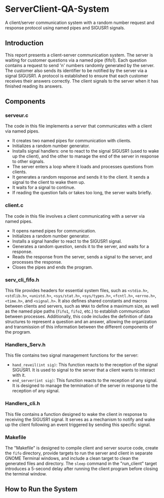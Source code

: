 # ServerClient-QA-System

A client/server communication system with a random number request and response protocol using named pipes and SIGUSR1 signals.

## Introduction

This report presents a client-server communication system. The server is waiting for customer questions via a named pipe (fifo1). Each question contains a request to send 'n' numbers randomly generated by the server. The customer also sends its identifier to be notified by the server via a signal SIGUSR1. A protocol is established to ensure that each customer receives their answers correctly. The client signals to the server when it has finished reading its answers.

## Components

### serveur.c

The code in this file implements a server that communicates with a client via named pipes.

- It creates two named pipes for communication with clients.
- Initializes a random number generator.
- Installs signal handlers: one to react to the signal SIGUSR1 (used to wake up the client), and the other to manage the end of the server in response to other signals.
- The server enters a loop where it loads and processes questions from clients.
- It generates a random response and sends it to the client. It sends a signal to the client to wake them up.
- It waits for a signal to continue.
- If reading the question fails or takes too long, the server waits briefly.

### client.c

The code in this file involves a client communicating with a server via named pipes.

- It opens named pipes for communication.
- Initializes a random number generator.
- Installs a signal handler to react to the SIGUSR1 signal.
- Generates a random question, sends it to the server, and waits for a response.
- Reads the response from the server, sends a signal to the server, and processes the response.
- Closes the pipes and ends the program.

### serv_cli_fifo.h

This file provides headers for essential system files, such as `<stdio.h>`, `<stdlib.h>`, `<unistd.h>`, `<sys/stat.h>`, `<sys/types.h>`, `<fcntl.h>`, `<errno.h>`, `<time.h>`, and `<signal.h>`. It also defines shared constants and macros between clients and servers, such as `NMAX` to define a maximum size, as well as the named pipe paths (`fifo1`, `fifo2`, etc.) to establish communication between processes. Additionally, this code includes the definition of data structures to represent a question and an answer, allowing the organization and transmission of this information between the different components of the program.

### Handlers_Serv.h

This file contains two signal management functions for the server:

- `hand_reveil(int sig)`: This function reacts to the reception of the signal SIGUSR1. It is used to signal to the server that a client wants to interact with it.
- `end_server(int sig)`: This function reacts to the reception of any signal. It is designed to manage the termination of the server in response to the reception of any signal.

### Handlers_cli.h

This file contains a function designed to wake the client in response to receiving the SIGUSR1 signal. It serves as a mechanism to notify and wake up the client following an event triggered by sending this specific signal.

### Makefile

The "Makefile" is designed to compile client and server source code, create the `fifo` directory, provide targets to run the server and client in separate GNOME Terminal windows, and include a clean target to clean the generated files and directory. The `sleep` command in the "run_client" target introduces a 5-second delay after running the client program before closing the terminal window.

## How to Run the System
